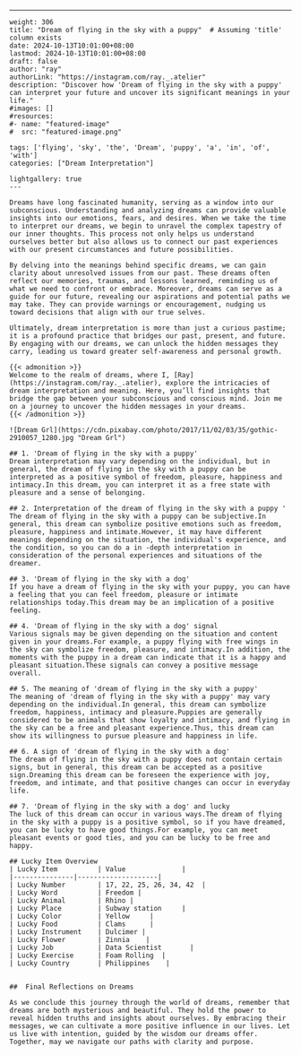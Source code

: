 ---
    weight: 306
    title: "Dream of flying in the sky with a puppy"  # Assuming 'title' column exists
    date: 2024-10-13T10:01:00+08:00
    lastmod: 2024-10-13T10:01:00+08:00
    draft: false
    author: "ray"
    authorLink: "https://instagram.com/ray._.atelier"
    description: "Discover how 'Dream of flying in the sky with a puppy' can interpret your future and uncover its significant meanings in your life."
    #images: []
    #resources:
    #- name: "featured-image"
    #  src: "featured-image.png"
    
    tags: ['flying', 'sky', 'the', 'Dream', 'puppy', 'a', 'in', 'of', 'with']
    categories: ["Dream Interpretation"]
    
    lightgallery: true
    ---
    
    Dreams have long fascinated humanity, serving as a window into our subconscious. Understanding and analyzing dreams can provide valuable insights into our emotions, fears, and desires. When we take the time to interpret our dreams, we begin to unravel the complex tapestry of our inner thoughts. This process not only helps us understand ourselves better but also allows us to connect our past experiences with our present circumstances and future possibilities.
    
    By delving into the meanings behind specific dreams, we can gain clarity about unresolved issues from our past. These dreams often reflect our memories, traumas, and lessons learned, reminding us of what we need to confront or embrace. Moreover, dreams can serve as a guide for our future, revealing our aspirations and potential paths we may take. They can provide warnings or encouragement, nudging us toward decisions that align with our true selves.
    
    Ultimately, dream interpretation is more than just a curious pastime; it is a profound practice that bridges our past, present, and future. By engaging with our dreams, we can unlock the hidden messages they carry, leading us toward greater self-awareness and personal growth.
    
    {{< admonition >}}
    Welcome to the realm of dreams, where I, [Ray](https://instagram.com/ray._.atelier), explore the intricacies of dream interpretation and meaning. Here, you’ll find insights that bridge the gap between your subconscious and conscious mind. Join me on a journey to uncover the hidden messages in your dreams.
    {{< /admonition >}}
    
    ![Dream Grl](https://cdn.pixabay.com/photo/2017/11/02/03/35/gothic-2910057_1280.jpg "Dream Grl")
    
    ## 1. 'Dream of flying in the sky with a puppy'
    Dream interpretation may vary depending on the individual, but in general, the dream of flying in the sky with a puppy can be interpreted as a positive symbol of freedom, pleasure, happiness and intimacy.In this dream, you can interpret it as a free state with pleasure and a sense of belonging.
    
    ## 2. Interpretation of the dream of flying in the sky with a puppy '
    The dream of flying in the sky with a puppy can be subjective.In general, this dream can symbolize positive emotions such as freedom, pleasure, happiness and intimate.However, it may have different meanings depending on the situation, the individual's experience, and the condition, so you can do a in -depth interpretation in consideration of the personal experiences and situations of the dreamer.
    
    ## 3. 'Dream of flying in the sky with a dog'
    If you have a dream of flying in the sky with your puppy, you can have a feeling that you can feel freedom, pleasure or intimate relationships today.This dream may be an implication of a positive feeling.
    
    ## 4. 'Dream of flying in the sky with a dog' signal
    Various signals may be given depending on the situation and content given in your dreams.For example, a puppy flying with free wings in the sky can symbolize freedom, pleasure, and intimacy.In addition, the moments with the puppy in a dream can indicate that it is a happy and pleasant situation.These signals can convey a positive message overall.
    
    ## 5. The meaning of 'dream of flying in the sky with a puppy'
    The meaning of 'dream of flying in the sky with a puppy' may vary depending on the individual.In general, this dream can symbolize freedom, happiness, intimacy and pleasure.Puppies are generally considered to be animals that show loyalty and intimacy, and flying in the sky can be a free and pleasant experience.Thus, this dream can show its willingness to pursue pleasure and happiness in life.
    
    ## 6. A sign of 'dream of flying in the sky with a dog'
    The dream of flying in the sky with a puppy does not contain certain signs, but in general, this dream can be accepted as a positive sign.Dreaming this dream can be foreseen the experience with joy, freedom, and intimate, and that positive changes can occur in everyday life.
    
    ## 7. 'Dream of flying in the sky with a dog' and lucky
    The luck of this dream can occur in various ways.The dream of flying in the sky with a puppy is a positive symbol, so if you have dreamed, you can be lucky to have good things.For example, you can meet pleasant events or good ties, and you can be lucky to be free and happy.
    
    ## Lucky Item Overview
    | Lucky Item          | Value              |
    |---------------|--------------------|
    | Lucky Number        | 17, 22, 25, 26, 34, 42  |
    | Lucky Word          | Freedom |
    | Lucky Animal        | Rhino |
    | Lucky Place         | Subway station     |
    | Lucky Color         | Yellow     |
    | Lucky Food          | Clams      |
    | Lucky Instrument    | Dulcimer |
    | Lucky Flower        | Zinnia    |
    | Lucky Job           | Data Scientist       |
    | Lucky Exercise      | Foam Rolling  |
    | Lucky Country       | Philippines    |
    
    
    ##  Final Reflections on Dreams
    
    As we conclude this journey through the world of dreams, remember that dreams are both mysterious and beautiful. They hold the power to reveal hidden truths and insights about ourselves. By embracing their messages, we can cultivate a more positive influence in our lives. Let us live with intention, guided by the wisdom our dreams offer. Together, may we navigate our paths with clarity and purpose.
    